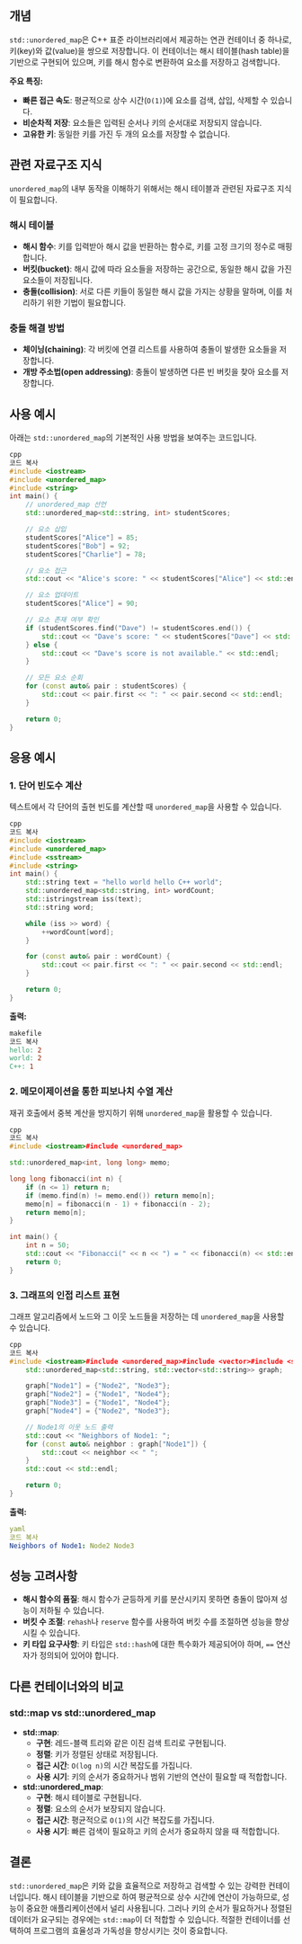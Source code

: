 ## 개념

`std::unordered_map`은 C++ 표준 라이브러리에서 제공하는 연관 컨테이너 중 하나로, 키(key)와 값(value)을 쌍으로 저장합니다. 이 컨테이너는 해시 테이블(hash table)을 기반으로 구현되어 있으며, 키를 해시 함수로 변환하여 요소를 저장하고 검색합니다.

**주요 특징:**

- **빠른 접근 속도**: 평균적으로 상수 시간(`O(1)`)에 요소를 검색, 삽입, 삭제할 수 있습니다.
- **비순차적 저장**: 요소들은 입력된 순서나 키의 순서대로 저장되지 않습니다.
- **고유한 키**: 동일한 키를 가진 두 개의 요소를 저장할 수 없습니다.

## 관련 자료구조 지식

`unordered_map`의 내부 동작을 이해하기 위해서는 해시 테이블과 관련된 자료구조 지식이 필요합니다.

### 해시 테이블

- **해시 함수**: 키를 입력받아 해시 값을 반환하는 함수로, 키를 고정 크기의 정수로 매핑합니다.
- **버킷(bucket)**: 해시 값에 따라 요소들을 저장하는 공간으로, 동일한 해시 값을 가진 요소들이 저장됩니다.
- **충돌(collision)**: 서로 다른 키들이 동일한 해시 값을 가지는 상황을 말하며, 이를 처리하기 위한 기법이 필요합니다.

### 충돌 해결 방법

- **체이닝(chaining)**: 각 버킷에 연결 리스트를 사용하여 충돌이 발생한 요소들을 저장합니다.
- **개방 주소법(open addressing)**: 충돌이 발생하면 다른 빈 버킷을 찾아 요소를 저장합니다.

## 사용 예시

아래는 `std::unordered_map`의 기본적인 사용 방법을 보여주는 코드입니다.

```cpp
cpp
코드 복사
#include <iostream>
#include <unordered_map>
#include <string>
int main() {
    // unordered_map 선언
    std::unordered_map<std::string, int> studentScores;

    // 요소 삽입
    studentScores["Alice"] = 85;
    studentScores["Bob"] = 92;
    studentScores["Charlie"] = 78;

    // 요소 접근
    std::cout << "Alice's score: " << studentScores["Alice"] << std::endl;

    // 요소 업데이트
    studentScores["Alice"] = 90;

    // 요소 존재 여부 확인
    if (studentScores.find("Dave") != studentScores.end()) {
        std::cout << "Dave's score: " << studentScores["Dave"] << std::endl;
    } else {
        std::cout << "Dave's score is not available." << std::endl;
    }

    // 모든 요소 순회
    for (const auto& pair : studentScores) {
        std::cout << pair.first << ": " << pair.second << std::endl;
    }

    return 0;
}

```

## 응용 예시

### 1. 단어 빈도수 계산

텍스트에서 각 단어의 출현 빈도를 계산할 때 `unordered_map`을 사용할 수 있습니다.

```cpp
cpp
코드 복사
#include <iostream>
#include <unordered_map>
#include <sstream>
#include <string>
int main() {
    std::string text = "hello world hello C++ world";
    std::unordered_map<std::string, int> wordCount;
    std::istringstream iss(text);
    std::string word;

    while (iss >> word) {
        ++wordCount[word];
    }

    for (const auto& pair : wordCount) {
        std::cout << pair.first << ": " << pair.second << std::endl;
    }

    return 0;
}

```

**출력:**

```makefile
makefile
코드 복사
hello: 2
world: 2
C++: 1

```

### 2. 메모이제이션을 통한 피보나치 수열 계산

재귀 호출에서 중복 계산을 방지하기 위해 `unordered_map`을 활용할 수 있습니다.

```cpp
cpp
코드 복사
#include <iostream>#include <unordered_map>

std::unordered_map<int, long long> memo;

long long fibonacci(int n) {
    if (n <= 1) return n;
    if (memo.find(n) != memo.end()) return memo[n];
    memo[n] = fibonacci(n - 1) + fibonacci(n - 2);
    return memo[n];
}

int main() {
    int n = 50;
    std::cout << "Fibonacci(" << n << ") = " << fibonacci(n) << std::endl;
    return 0;
}

```

### 3. 그래프의 인접 리스트 표현

그래프 알고리즘에서 노드와 그 이웃 노드들을 저장하는 데 `unordered_map`을 사용할 수 있습니다.

```cpp
cpp
코드 복사
#include <iostream>#include <unordered_map>#include <vector>#include <string>int main() {
    std::unordered_map<std::string, std::vector<std::string>> graph;

    graph["Node1"] = {"Node2", "Node3"};
    graph["Node2"] = {"Node1", "Node4"};
    graph["Node3"] = {"Node1", "Node4"};
    graph["Node4"] = {"Node2", "Node3"};

    // Node1의 이웃 노드 출력
    std::cout << "Neighbors of Node1: ";
    for (const auto& neighbor : graph["Node1"]) {
        std::cout << neighbor << " ";
    }
    std::cout << std::endl;

    return 0;
}

```

**출력:**

```yaml
yaml
코드 복사
Neighbors of Node1: Node2 Node3

```

## 성능 고려사항

- **해시 함수의 품질**: 해시 함수가 균등하게 키를 분산시키지 못하면 충돌이 많아져 성능이 저하될 수 있습니다.
- **버킷 수 조절**: `rehash`나 `reserve` 함수를 사용하여 버킷 수를 조절하면 성능을 향상시킬 수 있습니다.
- **키 타입 요구사항**: 키 타입은 `std::hash`에 대한 특수화가 제공되어야 하며, `==` 연산자가 정의되어 있어야 합니다.

## 다른 컨테이너와의 비교

### std::map vs std::unordered_map

- **std::map**:
    - **구현**: 레드-블랙 트리와 같은 이진 검색 트리로 구현됩니다.
    - **정렬**: 키가 정렬된 상태로 저장됩니다.
    - **접근 시간**: `O(log n)`의 시간 복잡도를 가집니다.
    - **사용 시기**: 키의 순서가 중요하거나 범위 기반의 연산이 필요할 때 적합합니다.
- **std::unordered_map**:
    - **구현**: 해시 테이블로 구현됩니다.
    - **정렬**: 요소의 순서가 보장되지 않습니다.
    - **접근 시간**: 평균적으로 `O(1)`의 시간 복잡도를 가집니다.
    - **사용 시기**: 빠른 검색이 필요하고 키의 순서가 중요하지 않을 때 적합합니다.

## 결론

`std::unordered_map`은 키와 값을 효율적으로 저장하고 검색할 수 있는 강력한 컨테이너입니다. 해시 테이블을 기반으로 하여 평균적으로 상수 시간에 연산이 가능하므로, 성능이 중요한 애플리케이션에서 널리 사용됩니다. 그러나 키의 순서가 필요하거나 정렬된 데이터가 요구되는 경우에는 `std::map`이 더 적합할 수 있습니다. 적절한 컨테이너를 선택하여 프로그램의 효율성과 가독성을 향상시키는 것이 중요합니다.